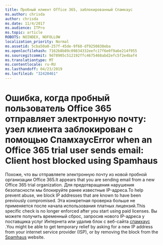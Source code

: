 ```yaml
---
title: Пробный клиент Office 365, заблокированный Спамхаус
ms.author: chrisda
author: chrisda
ms.date: 11/4/2017
ms.audience: ITPro
ms.topic: article
ROBOTS: NOINDEX, NOFOLLOW
localization_priority: Normal
ms.assetid: 5cba50a0-257f-45de-9f68-df9250838eba
ms.openlocfilehash: 7162b8b89c09834332eefc17f6e0f9a6e214f955
ms.sourcegitcommit: 9d78905c512192ffc4675468abd2efc5f2e4baf4
ms.translationtype: MT
ms.contentlocale: ru-RU
ms.lasthandoff: 04/23/2019
ms.locfileid: "32420461"
---
```

# <a name="error-when-an-office-365-trial-user-sends-email-client-host-blocked-using-spamhaus"></a><span data-ttu-id="0fa00-102">Ошибка, когда пробный пользователь Office 365 отправляет электронную почту: узел клиента заблокирован с помощью Спамхаус</span><span class="sxs-lookup"><span data-stu-id="0fa00-102">Error when an Office 365 trial user sends email: Client host blocked using Spamhaus</span></span>

<span data-ttu-id="0fa00-103">Похоже, что вы отправляете электронную почту из новой пробной организации Office 365.</span><span class="sxs-lookup"><span data-stu-id="0fa00-103">It appears that you are sending email from a new Office 365 trial organization.</span></span> <span data-ttu-id="0fa00-104">Для предотвращения нарушения безопасности мы блокируйте ранее известные IP-адреса.</span><span class="sxs-lookup"><span data-stu-id="0fa00-104">To help prevent abuse, we block IP addresses that are known to have been previously compromised.</span></span> <span data-ttu-id="0fa00-105">Эта конкретная проверка больше не применяется после начала использования платных лицензий.</span><span class="sxs-lookup"><span data-stu-id="0fa00-105">This specific check is no longer enforced after you start using paid licenses.</span></span> <span data-ttu-id="0fa00-106">Вы можете получить временный сброс, запросив нового IP-адреса у поставщика услуг Интернета или удалив блок с веб-сайта [спамхаус](https://go.microsoft.com/fwlink/p/?linkid=123245) .</span><span class="sxs-lookup"><span data-stu-id="0fa00-106">You might be able to get temporary relief by asking for a new IP address from your internet service provider (ISP), or by removing the block from the [Spamhaus](https://go.microsoft.com/fwlink/p/?linkid=123245) website.</span></span>

